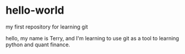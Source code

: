 # hello-world
my first repository for learning git

hello, my name is Terry, and I'm learning to use git as a tool to learning python and quant finance.
